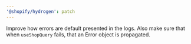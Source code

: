 ```yaml
---
'@shopify/hydrogen': patch
---
```


Improve how errors are default presented in the logs. Also make sure that when `useShopQuery` fails, that an Error object is propagated.
